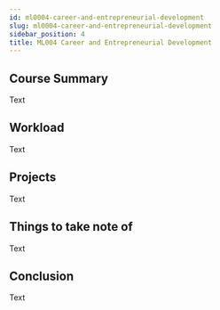 ```yaml
---
id: ml0004-career-and-entrepreneurial-development
slug: ml0004-career-and-entrepreneurial-development
sidebar_position: 4
title: ML004 Career and Entrepreneurial Development
---
```


## Course Summary

Text

## Workload

Text

## Projects

Text

## Things to take note of

Text

## Conclusion

Text
